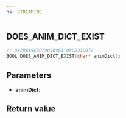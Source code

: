 ```yaml
---
ns: STREAMING
---
```

## DOES_ANIM_DICT_EXIST

```c
// 0x2DA49C3B79856961 0xCD31C872
BOOL DOES_ANIM_DICT_EXIST(char* animDict);
```


## Parameters
* **animDict**: 

## Return value
